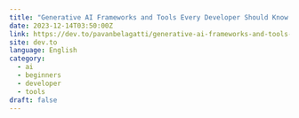 ```yaml
---
title: "Generative AI Frameworks and Tools Every Developer Should Know!"
date: 2023-12-14T03:50:00Z
link: https://dev.to/pavanbelagatti/generative-ai-frameworks-and-tools-every-developer-should-know-39jk?utm_medium=RSS&utm_source=news.12bit.vn
site: dev.to
language: English
category:
  - ai
  - beginners
  - developer
  - tools
draft: false
---
```

